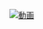 [![動画](https://www.apple.com/newsroom/videos/2025/autoplay/06/apple-intelligence-gets-even-more-powerful-with-new-capabilities-across-apple-devices/apple-wwdc25-apple-intelligence-genmoji-mix/posters/Apple-WWDC25-Apple-Intelligence-Genmoji-mix-250609.jpg.large_2x.jpg)](https://www.apple.com/newsroom/videos/2025/autoplay/06/apple-intelligence-gets-even-more-powerful-with-new-capabilities-across-apple-devices/apple-wwdc25-apple-intelligence-genmoji-mix/large_2x.mp4)
